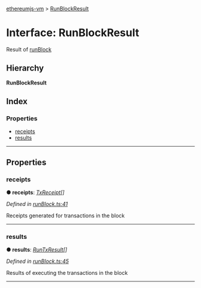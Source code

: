 [ethereumjs-vm](../README.md) > [RunBlockResult](../interfaces/runblockresult.md)

# Interface: RunBlockResult

Result of [runBlock](../classes/vm.md#runblock)

## Hierarchy

**RunBlockResult**

## Index

### Properties

* [receipts](runblockresult.md#receipts)
* [results](runblockresult.md#results)

---

## Properties

<a id="receipts"></a>

###  receipts

**● receipts**: *[TxReceipt](txreceipt.md)[]*

*Defined in [runBlock.ts:41](https://github.com/ethereumjs/ethereumjs-vm/blob/4fbb5ef/lib/runBlock.ts#L41)*

Receipts generated for transactions in the block

___
<a id="results"></a>

###  results

**● results**: *[RunTxResult](runtxresult.md)[]*

*Defined in [runBlock.ts:45](https://github.com/ethereumjs/ethereumjs-vm/blob/4fbb5ef/lib/runBlock.ts#L45)*

Results of executing the transactions in the block

___

